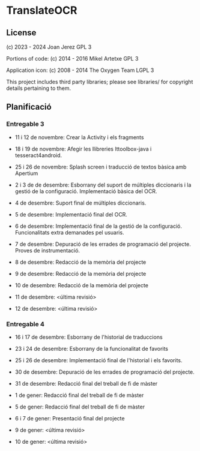 # TranslateOCR

## License

(c) 2023 - 2024 Joan Jerez
GPL 3

Portions of code:
(c) 2014 - 2016 Mikel Artetxe
GPL 3

Application icon:
(c) 2008 - 2014 The Oxygen Team
LGPL 3

This project includes third party libraries; please see libraries/ for copyright details pertaining to them.

## Planificació

### Entregable 3

* 11 i 12 de novembre: Crear la Activity i els fragments

* 18 i 19 de novembre: Afegir les llibreries lttoolbox-java i tesseract4android. 

* 25 i 26 de novembre: Splash screen i traducció de textos bàsica amb Apertium

* 2 i 3 de de desembre: Esborrany del suport de múltiples diccionaris i la gestió de la configuració. Implementació bàsica del OCR.

* 4 de desembre: Suport final de múltiples diccionaris.

* 5 de desembre: Implementació final del OCR.

* 6 de desembre: Implementació final de la gestió de la configuració. Funcionalitats extra demanades pel usuaris.

* 7 de desembre: Depuració de les errades de programació del projecte. Proves de instrumentació.

* 8 de desembre: Redacció de la memòria del projecte

* 9 de desembre: Redacció de la memòria del projecte

* 10 de desembre: Redacció de la memòria del projecte

* 11 de desembre: <última revisió>

* 12 de desembre: <última revisió>

### Entregable 4

* 16 i 17 de desembre: Esborrany de l'historial de traduccions

* 23 i 24 de desembre: Esborrany de la funcionalitat de favorits

* 25 i 26 de desembre: Implementació final de l'historial i els favorits.

* 30 de desembre: Depuració de les errades de programació del projecte.

* 31 de desembre: Redacció final del treball de fi de màster

* 1 de gener: Redacció final del treball de fi de màster

* 5 de gener: Redacció final del treball de fi de màster

* 6 i 7 de gener: Presentació final del projecte

* 9 de gener: <última revisió>

* 10 de gener: <última revisió>

